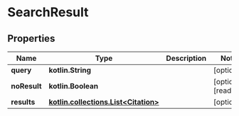 
# SearchResult

## Properties
| Name | Type | Description | Notes |
| ------------ | ------------- | ------------- | ------------- |
| **query** | **kotlin.String** |  |  [optional] |
| **noResult** | **kotlin.Boolean** |  |  [optional] [readonly] |
| **results** | [**kotlin.collections.List&lt;Citation&gt;**](Citation.md) |  |  [optional] |



